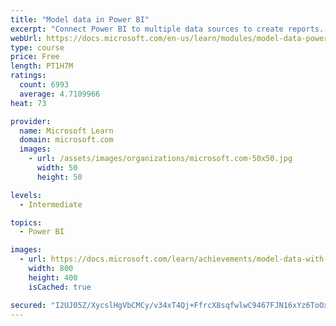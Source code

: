 ```yaml
---
title: "Model data in Power BI"
excerpt: "Connect Power BI to multiple data sources to create reports. Define the relationship between your data sources."
webUrl: https://docs.microsoft.com/en-us/learn/modules/model-data-power-bi/
type: course
price: Free
length: PT1H7M
ratings:
  count: 6993
  average: 4.7109966
heat: 73

provider:
  name: Microsoft Learn
  domain: microsoft.com
  images:
    - url: /assets/images/organizations/microsoft.com-50x50.jpg
      width: 50
      height: 50

levels:
  - Intermediate

topics:
  - Power BI

images:
  - url: https://docs.microsoft.com/learn/achievements/model-data-with-power-bi-desktop-social.png
    width: 800
    height: 400
    isCached: true

secured: "I2UJ05Z/XycslHgVbCMCy/v34xT4Qj+FfrcX8sqfwlwC9467FJN16xYz6ToOxSWlNFRaEQfwfVDEoImbUqKzNwg7psFBvB5wi9c2dSba6nauPEGflKQjSutuS1vgo5BbI8fyxIe8K55BOkWznZOcr1VW94MvyCgc/Sg4OgjV5CUW9b9wdzWDFSMvymUjVSEYy9b+T1ozr45lOfMzrwYvSSyprIRwG6IkaLheMjf43vNI5n6dp8KnkSiN6n6RbMO2IxbE3wr5Ta6NT6+TK8ux9EFd7sCzfv7F04w+QQOU67VKPF0fmQQNgoDE+LanAPEryNxemWG3BdU9P4l3LPwK9eJzm2ATK29YMaEQcf+qqqi2wKsQSHIoc4JMOS1sB7exjEeVJhEZ8GJKw4P/9xKykuedgf9Q27w1u8lq0O6BHnk=;L/biaVEn/9Pwc8Yv30P4+g=="
---
```


